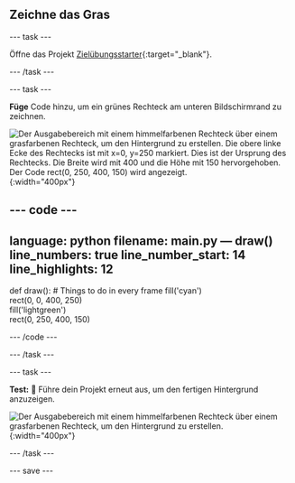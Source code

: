 ## Zeichne das Gras

--- task ---

Öffne das Projekt [Zielübungsstarter](https://editor.raspberrypi.org/en/projects/target-practice-starter){:target="_blank"}.

--- /task ---

--- task ---

**Füge** Code hinzu, um ein grünes Rechteck am unteren Bildschirmrand zu zeichnen.

![Der Ausgabebereich mit einem himmelfarbenen Rechteck über einem grasfarbenen Rechteck, um den Hintergrund zu erstellen. Die obere linke Ecke des Rechtecks ist mit x=0, y=250 markiert. Dies ist der Ursprung des Rechtecks. Die Breite wird mit 400 und die Höhe mit 150 hervorgehoben. Der Code rect(0, 250, 400, 150) wird angezeigt.](images/green-grass.png){:width="400px"}

--- code ---
---
language: python filename: main.py — draw() line_numbers: true line_number_start: 14
line_highlights: 12
---
def draw(): # Things to do in every frame fill('cyan')  
rect(0, 0, 400, 250)  
fill('lightgreen')  
rect(0, 250, 400, 150)

--- /code ---

--- /task ---

--- task ---

**Test:** 🔄 Führe dein Projekt erneut aus, um den fertigen Hintergrund anzuzeigen.

![Der Ausgabebereich mit einem himmelfarbenen Rechteck über einem grasfarbenen Rechteck, um den Hintergrund zu erstellen.](images/background.png){:width="400px"}

--- /task ---

--- save ---
